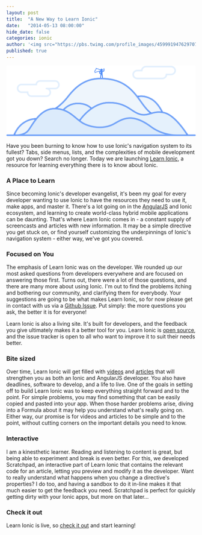 ```yaml
---
layout: post
title:  "A New Way to Learn Ionic"
date:   "2014-05-13 08:00:00"
hide_date: false
categories: ionic
author: '<img src="https://pbs.twimg.com/profile_images/459991947629707264/XH7WLH71_400x400.jpeg" class="author-icon"><a href="http://twitter.com/justicefries" target="_blank">Gerred Dillon</a>'
published: true
---
```


<img class="showcase-image" src="/img/blog/learn-ionic.png">

Have you been burning to know how to use Ionic's navigation system to its fullest? Tabs, side menus, lists, and the complexities of mobile development got you down? Search no longer. Today we are launching [Learn Ionic](http://learn.ionicframework.com), a resource for learning everything there is to know about Ionic.

<!-- more -->

### A Place to Learn

Since becoming Ionic's developer evangelist, it's been my goal for every developer wanting to use Ionic to have the resources they need to use it, make apps, and master it. There's a lot going on in the [AngularJS](https://angularjs.org/) and Ionic ecosystem, and learning to create world-class hybrid mobile applications can be daunting. That's where Learn Ionic comes in - a constant supply of screencasts and articles with new information. It may be a simple directive you get stuck on, or find yourself customizing the underpinnings of Ionic's navigation system - either way, we've got you covered.

### Focused on You

The emphasis of Learn Ionic was on the developer. We rounded up our most asked questions from developers everywhere and are focused on answering those first. Turns out, there were a lot of those questions, and there are many more about using Ionic. I'm out to find the problems itching and bothering our community, and clarifying them for everybody. Your suggestions are going to be what makes Learn Ionic, so for now please get in contact with us via a [Github Issue](https://github.com/driftyco/ionic-learn/issues/new). Put simply: the more questions you ask, the better it is for everyone!

Learn Ionic is also a living site. It's built for developers, and the feedback you give ultimately makes it a better tool for you. Learn Ionic is [open source](https://github.com/driftyco/ionic-learn), and the issue tracker is open to all who want to improve it to suit their needs better.

### Bite sized

Over time, Learn Ionic will get filled with [videos](http://learn.ionicframework.com/videos/) and [articles](http://learn.ionicframework.com/formulas/) that will strengthen you as both an Ionic and AngularJS developer. You also have deadlines, software to develop, and a life to live. One of the goals in setting off to build Learn Ionic was to keep everything straight forward and to the point. For simple problems, you may find something that can be easily copied and pasted into your app. When those harder problems arise, diving into a Formula about it may help you understand what's really going on. Either way, our promise is for videos and articles to be simple and to the point, without cutting corners on the important details you need to know.

### Interactive

I am a kinesthetic learner. Reading and listening to content is great, but being able to experiment and break is even better. For this, we developed Scratchpad, an interactive part of Learn Ionic that contains the relevant code for an article, letting you preview and modify it as the developer. Want to really understand what happens when you change a directive's properties? I do too, and having a sandbox to do it in-line makes it that much easier to get the feedback you need. Scratchpad is perfect for quickly getting dirty with your Ionic apps, but more on that later...

### Check it out

Learn Ionic is live, so [check it out](http://learn.ionicframework.com) and start learning!
